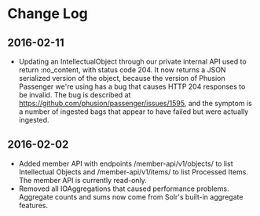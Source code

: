 # Change Log

## 2016-02-11

* Updating an IntellectualObject through our private internal API used to return :no_content, with status code 204. It now returns a JSON serialized version of the object, because the version of Phusion Passenger we're using has a bug that causes HTTP 204 responses to be invalid. The bug is described at https://github.com/phusion/passenger/issues/1595, and the symptom is a number of ingested bags that appear to have failed but were actually ingested.

## 2016-02-02

* Added member API with endpoints /member-api/v1/objects/ to list Intellectual Objects and /member-api/v1/items/ to list Processed Items. The member API is currently read-only.
* Removed all IOAggregations that caused performance problems. Aggregate counts and sums now come from Solr's built-in aggregate features.
